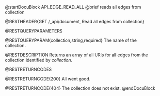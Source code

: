 
@startDocuBlock API_EDGE_READ_ALL
@brief reads all edges from collection

@RESTHEADER{GET /_api/document, Read all edges from collection}

@RESTQUERYPARAMETERS

@RESTQUERYPARAM{collection,string,required}
The name of the collection.

@RESTDESCRIPTION
Returns an array of all URIs for all edges from the collection identified
by *collection*.

@RESTRETURNCODES

@RESTRETURNCODE{200}
All went good.

@RESTRETURNCODE{404}
The collection does not exist.
@endDocuBlock


